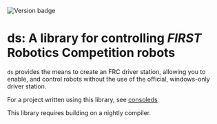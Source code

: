 ![Version badge](https://img.shields.io/crates/v/ds)

# ds: A library for controlling _FIRST_ Robotics Competition robots

`ds` provides the means to create an FRC driver station, allowing you to enable, and control robots without the use of the official, windows-only driver station. 

For a project written using this library, see [consoleds](https://github.com/Redrield/elm-ds)

This library requires building on a nightly compiler.

